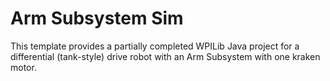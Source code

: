 # Arm Subsystem Sim

This template provides a partially completed WPILib Java project for a differential (tank-style) drive robot with an Arm Subsystem with one kraken motor.



